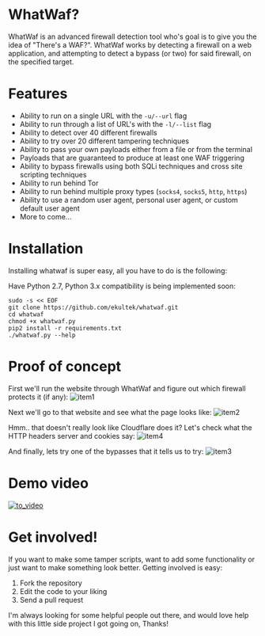 # WhatWaf?

WhatWaf is an advanced firewall detection tool who's goal is to give you the idea of "There's a WAF?". WhatWaf works by detecting a firewall on a web application, and attempting to detect a bypass (or two) for said firewall, on the specified target.

# Features
 - Ability to run on a single URL with the `-u/--url` flag
 - Ability to run through a list of URL's with the `-l/--list` flag
 - Ability to detect over 40 different firewalls
 - Ability to try over 20 different tampering techniques
 - Ability to pass your own payloads either from a file or from the terminal
 - Payloads that are guaranteed to produce at least one WAF triggering
 - Ability to bypass firewalls using both SQLi techniques and cross site scripting techniques
 - Ability to run behind Tor
 - Ability to run behind multiple proxy types (`socks4`, `socks5`, `http`, `https`)
 - Ability to use a random user agent, personal user agent, or custom default user agent
 - More to come...

# Installation

Installing whatwaf is super easy, all you have to do is the following:

Have Python 2.7, Python 3.x compatibility is being implemented soon:
```
sudo -s << EOF
git clone https://github.com/ekultek/whatwaf.git
cd whatwaf
chmod +x whatwaf.py
pip2 install -r requirements.txt
./whatwaf.py --help
```

# Proof of concept

First we'll run the website through WhatWaf and figure out which firewall protects it (if any):
![item1](http://i67.tinypic.com/142y9s6.png)

Next we'll go to that website and see what the page looks like:
![item2](http://i64.tinypic.com/262mjhl.png)

Hmm.. that doesn't really look like Cloudflare does it? Let's check what the HTTP headers server and cookies say:
![item4](http://i66.tinypic.com/5txx5x.png)

And finally, lets try one of the bypasses that it tells us to try:
![item3](http://i66.tinypic.com/sdi3x0.png)

# Demo video

[![to_video](http://i67.tinypic.com/2daawow.png)](https://vimeo.com/247623511)

# Get involved!

If you want to make some tamper scripts, want to add some functionality or just want to make something look better. Getting involved is easy:

 1. Fork the repository
 2. Edit the code to your liking
 3. Send a pull request

I'm always looking for some helpful people out there, and would love help with this little side project I got going on, Thanks! 
